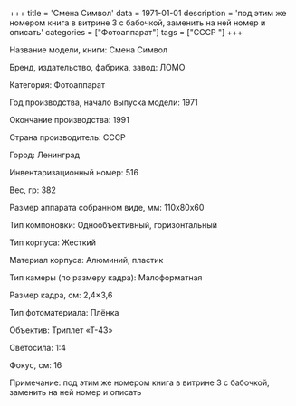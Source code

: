 +++
title = 'Смена Символ'
data = 1971-01-01
description = 'под этим же номером книга в витрине 3 с бабочкой, заменить на ней номер и описать'
categories = ["Фотоаппарат"]
tags = ["СССР "]
+++

Название модели, книги: Смена Символ

Бренд, издательство, фабрика, завод: ЛОМО

Категория: Фотоаппарат

Год производства, начало выпуска модели: 1971

Окончание производства: 1991

Страна производитель: СССР

Город: Ленинград

Инвентаризационный номер: 516

Вес, гр: 382

Размер аппарата  собранном виде, мм: 110х80х60

Тип компоновки: Однообъективный, горизонтальный

Тип корпуса: Жесткий

Материал корпуса: Алюминий, пластик

Тип камеры (по размеру кадра): Малоформатная

Размер кадра, см: 2,4×3,6

Тип фотоматериала: Плёнка

Объектив: Триплет «Т-43»

Светосила: 1:4

Фокус, см: 16

Примечание: под этим же номером книга в витрине 3 с бабочкой, заменить на ней номер и описать

